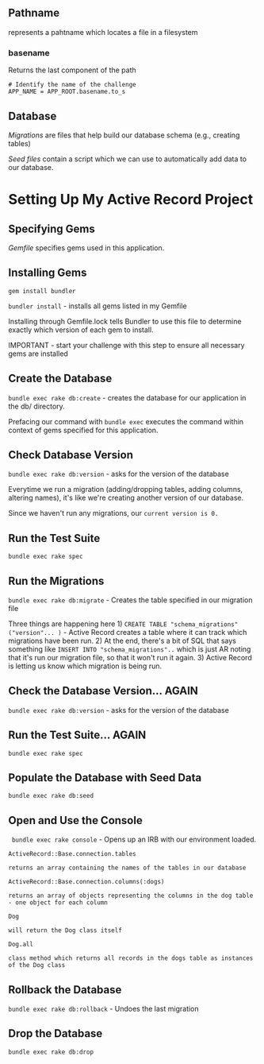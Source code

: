 ## Pathname

represents a pahtname which locates a file in a filesystem

### basename

Returns the last component of the path

	# Identify the name of the challenge
	APP_NAME = APP_ROOT.basename.to_s

## Database 

*Migrations* are files that help build our database schema (e.g., creating tables)

*Seed files* contain a script which we can use to automatically add data to our database.

# Setting Up My Active Record Project

## Specifying Gems

*Gemfile* specifies gems used in this application. 

## Installing Gems

`gem install bundler`

`bundler install` - installs all gems listed in my Gemfile

Installing through Gemfile.lock tells Bundler to use this file to determine exactly which version of each gem to install. 

IMPORTANT - start your challenge with this step to ensure all necessary gems are installed

## Create the Database

`bundle exec rake db:create` - creates the database for our application in the db/ directory.

Prefacing our command with `bundle exec` executes the command within context of gems specified for this application. 

## Check Database Version

`bundle exec rake db:version` - asks for the version of the database

Everytime we run a migration (adding/dropping tables, adding columns, altering names), it's like we're creating another version of our database.

Since we haven't run any migrations, our `current version is 0.`

## Run the Test Suite

`bundle exec rake spec`

## Run the Migrations

`bundle exec rake db:migrate` - Creates the table specified in our migration file

Three things are happening here 
	1) `CREATE TABLE "schema_migrations" ("version"... )` - Active Record creates a table where it can track which migrations have been run. 
	2) At the end, there's a bit of SQL that says something like `INSERT INTO "schema_migrations"..` which is just AR noting that it's run our migration file, so that it won't run it again. 
	3) Active Record is letting us know which migration is being run. 

## Check the Database Version... AGAIN

`bundle exec rake db:version` - asks for the version of the database

## Run the Test Suite... AGAIN

`bundle exec rake spec`

## Populate the Database with Seed Data

`bundle exec rake db:seed`

## Open and Use the Console

` bundle exec rake console` - Opens up an IRB with our environment loaded. 

`ActiveRecord::Base.connection.tables`  

	returns an array containing the names of the tables in our database

`ActiveRecord::Base.connection.columns(:dogs)` 
	
	returns an array of objects representing the columns in the dog table - one object for each column 

`Dog`

	will return the Dog class itself

`Dog.all`

	class method which returns all records in the dogs table as instances of the Dog class

## Rollback the Database

`bundle exec rake db:rollback` - Undoes the last migration

## Drop the Database 

`bundle exec rake db:drop`

